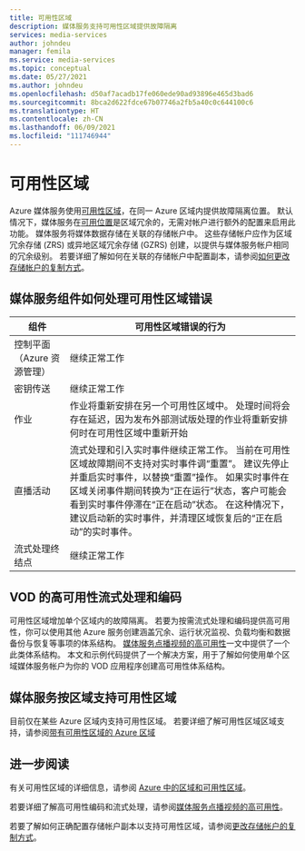 ```yaml
---
title: 可用性区域
description: 媒体服务支持可用性区域提供故障隔离
services: media-services
author: johndeu
manager: femila
ms.service: media-services
ms.topic: conceptual
ms.date: 05/27/2021
ms.author: johndeu
ms.openlocfilehash: d50af7acadb17fe060ede90ad93896e465d3bad6
ms.sourcegitcommit: 8bca2d622fdce67b07746a2fb5a40c0c644100c6
ms.translationtype: HT
ms.contentlocale: zh-CN
ms.lasthandoff: 06/09/2021
ms.locfileid: "111746944"
---
```

# <a name="availability-zones"></a>可用性区域

Azure 媒体服务使用[可用性区域](../../availability-zones/az-overview.md)，在同一 Azure 区域内提供故障隔离位置。 默认情况下，媒体服务在[可用位置](../../availability-zones/az-region.md#azure-regions-with-availability-zones)是区域冗余的，无需对帐户进行额外的配置来启用此功能。  媒体服务将媒体数据存储在关联的存储帐户中。  这些存储帐户应作为区域冗余存储 (ZRS) 或异地区域冗余存储 (GZRS) 创建，以提供与媒体服务帐户相同的冗余级别。 若要详细了解如何在关联的存储帐户中配置副本，请参阅[如何更改存储帐户的复制方式](../../storage/common/redundancy-migration.md)。

## <a name="how-media-services-components-handle-an-availability-zone-fault"></a>媒体服务组件如何处理可用性区域错误

| 组件             | 可用性区域错误的行为 |
|-----------            |----------------------|
| 控制平面（Azure 资源管理） | 继续正常工作 |
| 密钥传送            | 继续正常工作 |
| 作业                    | 作业将重新安排在另一个可用性区域中。 处理时间将会存在延迟，因为发布外部测试版处理的作业将重新安排何时在可用性区域中重新开始 |
| 直播活动             | 流式处理和引入实时事件继续正常工作。 当前在可用性区域故障期间不支持对实时事件调“重置”。 建议先停止并重启实时事件，以替换“重置”操作。 如果实时事件在区域关闭事件期间转换为“正在运行”状态，客户可能会看到实时事件停滞在“正在启动”状态。 在这种情况下，建议启动新的实时事件，并清理区域恢复后的“正在启动”的实时事件。  |
| 流式处理终结点     | 继续正常工作 |


## <a name="high-availability-streaming-and-encoding-for-vod"></a>VOD 的高可用性流式处理和编码

可用性区域增加单个区域内的故障隔离。 若要为按需流式处理和编码提供高可用性，你可以使用其他 Azure 服务创建涵盖冗余、运行状况监视、负载均衡和数据备份与恢复等事项的体系结构。 [媒体服务点播视频的高可用性](architecture-high-availability-encoding-concept.md)一文中提供了一个此类体系结构。
本文和示例代码提供了一个解决方案，用于了解如何使用单个区域媒体服务帐户为你的 VOD 应用程序创建高可用性体系结构。

## <a name="media-services-support-for-availability-zones-by-region"></a>媒体服务按区域支持可用性区域

目前仅在某些 Azure 区域内支持可用性区域。 若要详细了解可用性区域区域支持，请参阅[带有可用性区域的 Azure 区域](../../availability-zones/az-region.md#azure-regions-with-availability-zones)

## <a name="further-reading"></a>进一步阅读

有关可用性区域的详细信息，请参阅 [Azure 中的区域和可用性区域](../../availability-zones/az-overview.md)。

若要详细了解高可用性编码和流式处理，请参阅[媒体服务点播视频的高可用性](architecture-high-availability-encoding-concept.md)。

若要了解如何正确配置存储帐户副本以支持可用性区域，请参阅[更改存储帐户的复制方式](../../storage/common/redundancy-migration.md)。
